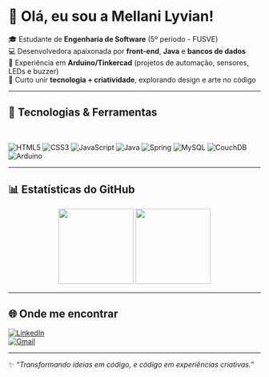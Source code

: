 # 🌻 Olá, eu sou a Mellani Lyvian!

🎓 Estudante de **Engenharia de Software** (5º período - FUSVE)  
💻 Desenvolvedora apaixonada por **front-end**, **Java** e **bancos de dados**  
🔧 Experiência em **Arduino/Tinkercad** (projetos de automação, sensores, LEDs e buzzer)  
🎨 Curto unir **tecnologia + criatividade**, explorando design e arte no código  

---

## 🚀 Tecnologias & Ferramentas
<div style="display: inline_block"><br>
  
  ![HTML5](https://img.shields.io/badge/HTML5-E34F26?style=for-the-badge&logo=html5&logoColor=white)
  ![CSS3](https://img.shields.io/badge/CSS3-1572B6?style=for-the-badge&logo=css3&logoColor=white)
  ![JavaScript](https://img.shields.io/badge/JavaScript-F7DF1E?style=for-the-badge&logo=javascript&logoColor=black)
  ![Java](https://img.shields.io/badge/Java-ED8B00?style=for-the-badge&logo=openjdk&logoColor=white)
  ![Spring](https://img.shields.io/badge/Spring-6DB33F?style=for-the-badge&logo=spring&logoColor=white)
  ![MySQL](https://img.shields.io/badge/MySQL-4479A1?style=for-the-badge&logo=mysql&logoColor=white)
  ![CouchDB](https://img.shields.io/badge/CouchDB-EF3939?style=for-the-badge&logo=apachecouchdb&logoColor=white)
  ![Arduino](https://img.shields.io/badge/Arduino-00979D?style=for-the-badge&logo=arduino&logoColor=white)
</div>

---

## 📊 Estatísticas do GitHub
<div align="center">
  <img height="150em" src="https://github-readme-stats.vercel.app/api?username=mellanilyvian&show_icons=true&theme=tokyonight&count_private=true"/>
  <img height="150em" src="https://github-readme-stats.vercel.app/api/top-langs/?username=mellanilyvian&layout=compact&langs_count=7&theme=tokyonight"/>
</div>

---

## 🌐 Onde me encontrar
[![LinkedIn](https://img.shields.io/badge/LinkedIn-0077B5?style=for-the-badge&logo=linkedin&logoColor=white)](https://linkedin.com/in/seulink)  
[![Gmail](https://img.shields.io/badge/Gmail-D14836?style=for-the-badge&logo=gmail&logoColor=white)](mailto:mellani0066lyvian@gmail.com)  

---

✨ *“Transformando ideias em código, e código em experiências criativas.”*  
